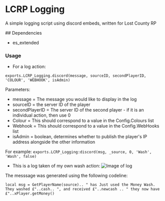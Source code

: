 # LCRP Logging
A simple logging script using discord embeds, written for Lost County RP

## Dependencies
- es_extended


### Usage
- For a log action:

```exports.LCRP_Logging.discord(message, sourceID, secondPlayerID, 'COLOUR', 'WEBHOOK', isAdmin)```

Parameters:

- message = The message you would like to display in the log
- sourceID = the server ID of the player
- secondPlayerID = The server ID of the second player - if it is an individual action, then use 0
- Colour = This should correspond to a value in the Config.Colours list
- Webhook = This should correspond to a value in the Config.WebHooks list
- isAdmin = boolean, determines whether to publish the player's IP address alongside the other information  

For example:
```exports.LCRP_Logging:discord(msg, _source, 0, 'Wash', 'Wash', false)```

- This is a log taken of my own wash action:
![Image of log](https://i.ibb.co/WgbcX9y/Screenshot-2021-11-09-at-10-34-13.png)  

The messsage was generated using the following codeline:

```local msg = GetPlayerName(source).. " has Just used the Money Wash. They washed £"..cash.. ", and received £"..newcash .. " they now have £"..xPlayer.getMoney()```

